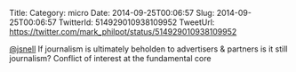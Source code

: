 Title: 
Category: micro
Date: 2014-09-25T00:06:57
Slug: 2014-09-25T00:06:57
TwitterId: 514929010938109952
TweetUrl: https://twitter.com/mark_philpot/status/514929010938109952

[@jsnell](https://twitter.com/jsnell) If journalism is ultimately beholden to advertisers &amp; partners is it still journalism? Conflict of interest at the fundamental core